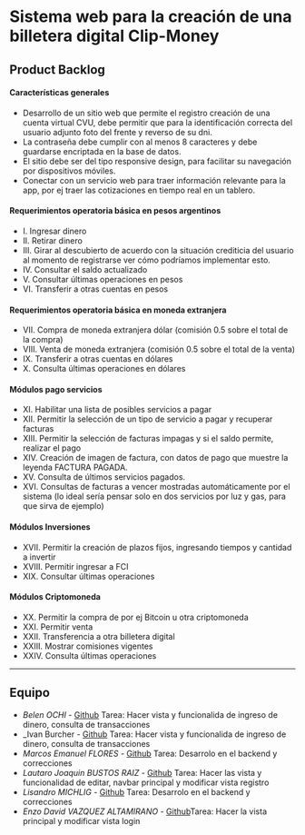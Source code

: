 # **Sistema web para la creación de una billetera digital Clip-Money**



## **Product Backlog**

#### **Características generales**

- Desarrollo de un sitio web que permite el registro creación de una cuenta virtual CVU, debe
permitir que para la identificación correcta del usuario adjunto foto del frente y reverso de su
dni.
- La contraseña debe cumplir con al menos 8 caracteres y debe guardarse encriptada en la base
de datos.
- El sitio debe ser del tipo responsive design, para facilitar su navegación por dispositivos
móviles.
- Conectar con un servicio web para traer información relevante para la app, por ej traer las
cotizaciones en tiempo real en un tablero.

#### **Requerimientos operatoria básica en pesos argentinos**

- I. Ingresar dinero
- II. Retirar dinero
- III. Girar al descubierto de acuerdo con la situación crediticia del usuario al momento de
registrarse ver cómo podríamos implementar esto.
- IV. Consultar el saldo actualizado
- V. Consultar últimas operaciones en pesos
- VI. Transferir a otras cuentas en pesos

#### **Requerimientos operatoria básica en moneda extranjera**

- VII. Compra de moneda extranjera dólar (comisión 0.5 sobre el total de la compra)
- VIII. Venta de moneda extranjera (comisión 0.5 sobre el total de la venta)
- IX. Transferir a otras cuentas en dólares
- X. Consulta últimas operaciones en dólares

#### **Módulos pago servicios**

- XI. Habilitar una lista de posibles servicios a pagar
- XII. Permitir la selección de un tipo de servicio a pagar y recuperar facturas
- XIII. Permitir la selección de facturas impagas y si el saldo permite, realizar el pago
- XIV. Creación de imagen de factura, con datos de pago que muestre la leyenda FACTURA PAGADA.
- XV. Consulta de últimos servicios pagados.
- XVI. Consultas de facturas a vencer mostradas automáticamente por el sistema (lo ideal sería
pensar solo en dos servicios por luz y gas, para que sirva de ejemplo)

#### **Módulos Inversiones**

- XVII. Permitir la creación de plazos fijos, ingresando tiempos y cantidad a invertir
- XVIII. Permitir ingresar a FCI
- XIX. Consultar últimas operaciones

#### **Módulos Criptomoneda**

- XX. Permitir la compra de por ej Bitcoin u otra criptomoneda
- XXI. Permitir venta
- XXII. Transferencia a otra billetera digital
- XXIII. Mostrar comisiones vigentes
- XXIV. Consulta últimas operaciones

----
## **Equipo**
 
- _Belen OCHI_ - [Github](https://github.com/belenochi)  Tarea: Hacer vista y funcionalida de ingreso de dinero, consulta de transacciones
- _Ivan Burcher - [Github](https://github.com/) Tarea: Hacer vista y funcionalida de ingreso de dinero, consulta de transacciones
- _Marcos Emanuel FLORES_ - [Github](https://github.com/emaflores) Tarea: Desarrolo en el backend y correcciones
- _Lautaro Joaquin BUSTOS RAIZ_ - [Github](https://github.com/laubus96) Tarea: Hacer las vista y funcionalidad de editar, navbar principal y modificar vista registro
- _Lisandro MICHLIG_ - [Github](https://github.com/lichimichlig) Tarea: Desarrolo en el backend y correcciones
- _Enzo David VAZQUEZ ALTAMIRANO_ - [Github](https://github.com/enzoa96)Tarea: Hacer la vista principal y modificar vista login
